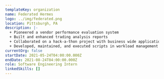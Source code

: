 ```yaml
---
templateKey: organization
name: Federated Hermes
logo: ../img/federated.png
location: Pittsburgh, PA
description: |-
  + Pioneered a vendor performance evaluation system
  + Built and enhanced trading analysis reports
  + Collaborated on a hack-a-thon project with business wide application
  + Developed, maintained, and executed scripts in workload management software
currentOrg: false
startDate: 2021-05-24T04:00:00.000Z
endDate: 2021-08-24T04:00:00.000Z
role: Software Engineering Intern
linkedSkills: []
---
```

